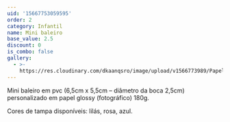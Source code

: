 ```yaml
---
uid: '15667753059595'
order: 2
category: Infantil
name: Mini baleiro
base_value: 2.5
discount: 0
is_combo: false
gallery:
  - >-
    https://res.cloudinary.com/dkaanqsro/image/upload/v1566773989/Papelaria%20infantil/Mini_baleiro_xdf8vz.jpg
---
```

Mini baleiro em pvc (6,5cm x 5,5cm – diâmetro da boca 2,5cm) personalizado em papel glossy (fotográfico) 180g.

Cores de tampa disponíveis: lilás, rosa, azul.
